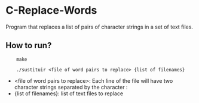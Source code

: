 # C-Replace-Words
Program that replaces a list of pairs of character strings in a set of text files.

## How to run?
```
    make
    
    ./sustituir <file of word pairs to replace> {list of filenames}
```
- \<file of word pairs to replace\>: Each line of the file will have two character strings separated by the character : 
- {list of filenames}: list of text files to replace
